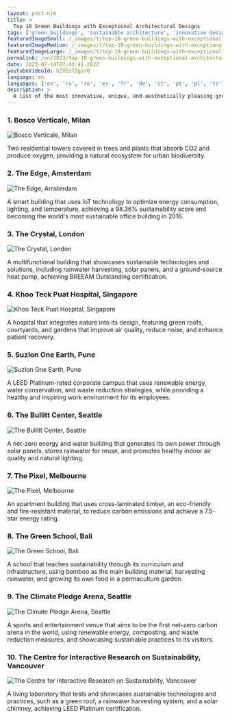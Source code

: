 ```yaml
---
layout: post.njk
title: >
  Top 10 Green Buildings with Exceptional Architectural Designs
tags: ['green buildings', 'sustainable architecture', 'innovative design']
featuredImageSmall: /_images/t/top-10-green-buildings-with-exceptional-architectural-designs-cover-en-small.webp
featuredImageMedium: /_images/t/top-10-green-buildings-with-exceptional-architectural-designs-cover-en-medium.webp
featuredImageLarge: /_images/t/top-10-green-buildings-with-exceptional-architectural-designs-cover-en-large.webp
permalink: /en/2023/top-10-green-buildings-with-exceptional-architectural-designs.html
date: 2023-07-14T07:43:41.282Z
youtubeVideoId: GZVEoT6girQ
language: en
languages: ['en', 'ru', 'ro', 'es', 'fr', 'de', 'it', 'pt', 'pl', 'tr']
description: >
  A list of the most innovative, unique, and aesthetically pleasing green buildings around the world that are pushing the boundaries of sustainable architecture.
---
```


### 1. Bosco Verticale, Milan

![Bosco Verticale, Milan](/_images/e/e1f5249785e8d6d430aa4a096b66ff14-medium.webp)

Two residential towers covered in trees and plants that absorb CO2 and produce oxygen, providing a natural ecosystem for urban biodiversity.

### 2. The Edge, Amsterdam

![The Edge, Amsterdam](/_images/7/7e97b008c93935268e33597a8d3cce13-medium.webp)

A smart building that uses IoT technology to optimize energy consumption, lighting, and temperature, achieving a 98.36% sustainability score and becoming the world's most sustainable office building in 2016.

### 3. The Crystal, London

![The Crystal, London](/_images/c/c1d6c0db32f3441647fa2831a569d2f3-medium.webp)

A multifunctional building that showcases sustainable technologies and solutions, including rainwater harvesting, solar panels, and a ground-source heat pump, achieving BREEAM Outstanding certification.

### 4. Khoo Teck Puat Hospital, Singapore

![Khoo Teck Puat Hospital, Singapore](/_images/1/1154b7b239b5a8af633739f523758517-medium.webp)

A hospital that integrates nature into its design, featuring green roofs, courtyards, and gardens that improve air quality, reduce noise, and enhance patient recovery.

### 5. Suzlon One Earth, Pune

![Suzlon One Earth, Pune](/_images/1/182162cdbbc6f26ebaed67cf856066c8-medium.webp)

A LEED Platinum-rated corporate campus that uses renewable energy, water conservation, and waste reduction strategies, while providing a healthy and inspiring work environment for its employees.

### 6. The Bullitt Center, Seattle

![The Bullitt Center, Seattle](/_images/f/fc79cb92234b2bf01e5f0365f0ad62fa-medium.webp)

A net-zero energy and water building that generates its own power through solar panels, stores rainwater for reuse, and promotes healthy indoor air quality and natural lighting.

### 7. The Pixel, Melbourne

![The Pixel, Melbourne](/_images/9/92140471fa55ddde1ed3317762bcd3aa-medium.webp)

An apartment building that uses cross-laminated timber, an eco-friendly and fire-resistant material, to reduce carbon emissions and achieve a 7.5-star energy rating.

### 8. The Green School, Bali

![The Green School, Bali](/_images/5/5638cd7182b210ff1af527c62275699f-medium.webp)

A school that teaches sustainability through its curriculum and infrastructure, using bamboo as the main building material, harvesting rainwater, and growing its own food in a permaculture garden.

### 9. The Climate Pledge Arena, Seattle

![The Climate Pledge Arena, Seattle](/_images/a/a592d527001116176f97b55c2cbc34ef-medium.webp)

A sports and entertainment venue that aims to be the first net-zero carbon arena in the world, using renewable energy, composting, and waste reduction measures, and showcasing sustainable practices to its visitors.

### 10. The Centre for Interactive Research on Sustainability, Vancouver

![The Centre for Interactive Research on Sustainability, Vancouver](/_images/9/9297353f572200c5d849d82033c3dd1d-medium.webp)

A living laboratory that tests and showcases sustainable technologies and practices, such as a green roof, a rainwater harvesting system, and a solar chimney, achieving LEED Platinum certification.

